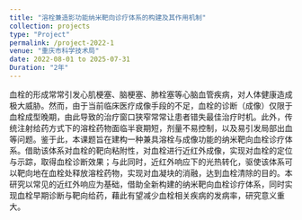 ```yaml
---
title: "溶栓兼造影功能纳米靶向诊疗体系的构建及其作用机制"
collection: projects
type: "Project"
permalink: /project-2022-1
venue: "重庆市科学技术局"
date: 2022-08-01 to 2025-07-31
Duration: "2年"
---
```


血栓的形成常常引发心肌梗塞、脑梗塞、肺栓塞等心脑血管疾病，对人体健康造成极大威胁。然而，由于当前临床医疗成像手段的不足，血栓的诊断（成像）仅限于血栓成型晚期，由此导致的治疗窗口狭窄常常让患者错失最佳治疗时机。此外，传统注射给药方式下的溶栓药物面临半衰期短，剂量不易控制，以及易引发局部出血等问题。鉴于此，本课题旨在建构一种兼具溶栓与成像功能的纳米靶向血栓诊疗体系。借助该体系对血栓的靶向粘附性，对血栓进行近红外成像，实现对血栓的定位与示踪，取得血栓诊断效果；与此同时，近红外响应下的光热转化，驱使该体系可以靶向地在血栓处释放溶栓药物，实现对血凝块的消融，达到血栓清除的目的。本研究以常见的近红外响应为基础，借助全新构建的纳米靶向血栓诊疗体系，同时实现血栓早期诊断与靶向给药，藉此有望减少血栓相关疾病的发病率，研究意义重大。
